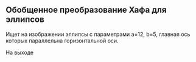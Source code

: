 ## Обобщенное преобразование Хафа для эллипсов
Ищет на изображении эллипсы с параметрами a=12, b=5,
главная ось которых параллельна горизонтальной оси.

На выходе 

